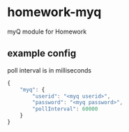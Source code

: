 # homework-myq
myQ module for Homework

## example config
poll interval is in milliseconds
```javascript
{
    "myq": {
        "userid": "<myq userid>",
        "password": "<myq password>",
        "pollInterval": 60000
    }
}
```
